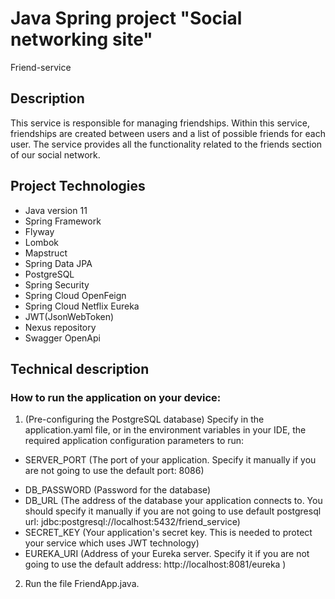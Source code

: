 # Java Spring project "Social networking site"
Friend-service

## Description

This service is responsible for managing friendships.
Within this service, friendships are created between users and a list of possible friends for each user. The service provides all the functionality related to the friends section of our social network.

## Project Technologies

- Java version 11
- Spring Framework
- Flyway
- Lombok
- Mapstruct
- Spring Data JPA
- PostgreSQL
- Spring Security
- Spring Cloud OpenFeign
- Spring Cloud Netflix Eureka
- JWT(JsonWebToken)
- Nexus repository
- Swagger OpenApi

## Technical description
### How to run the application on your device:
1. (Pre-configuring the PostgreSQL database) Specify in the application.yaml file, or in the environment variables in your IDE, the required application configuration parameters to run:
  - SERVER_PORT (The port of your application. Specify it manually if you are not going to use the default port: 8086)
  + DB_PASSWORD (Password for the database)
  + DB_URL (The address of the database your application connects to. You should specify it manually if you are not going to use default postgresql url: jdbc:postgresql://localhost:5432/friend_service)
  + SECRET_KEY (Your application's secret key. This is needed to protect your service which uses JWT technology)
  + EUREKA_URI (Address of your Eureka server. Specify it if you are not going to use the default address: http://localhost:8081/eureka )
2. Run the file FriendApp.java.
